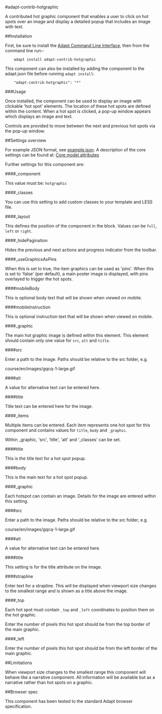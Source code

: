 #adapt-contrib-hotgraphic

A contributed hot graphic component that enables a user to click on hot spots over an image and display a detailed popup that includes an image with text.

##Installation


First, be sure to install the [Adapt Command Line Interface](https://github.com/cajones/adapt-cli), then from the command line run:-

        adapt install adapt-contrib-hotgraphic

This component can also be installed by adding the component to the adapt.json file before running `adapt install`:

        "adapt-contrib-hotgraphic": "*"

###Usage

Once installed, the component can be used to display an image with clickable 'hot spot' elements. The location of these hot spots are defined within the content. When a hot spot is clicked, a pop-up window appears which displays an image and text.

Controls are provided to move between the next and previous hot spots via the pop-up window.

##Settings overview

For example JSON format, see [example.json](https://github.com/adaptlearning/adapt-contrib-hotgraphic/blob/master/example.json). A description of the core settings can be found at: [Core model attributes](https://github.com/adaptlearning/adapt_framework/wiki/Core-model-attributes)

Further settings for this component are:

####_component

This value must be: `hotgraphic`

####_classes

You can use this setting to add custom classes to your template and LESS file.

####_layout

This defines the position of the component in the block. Values can be `full`, `left` or `right`. 

####_hidePagination

Hides the previous and next actions and progress indicator from the toolbar.

####_useGraphicsAsPins

When this is set to true, the item graphics can be used as 'pins'.  When this is set to 'false' (per default), a main poster image is displayed, with pins overlayed to trigger the hot spots.

####mobileBody

This is optional body text that will be shown when viewed on mobile.

####mobileInstruction

This is optional instruction text that will be shown when viewed on mobile.

####_graphic

The main hot graphic image is defined within this element. This element should contain only one value for `src`, `alt` and `title`.

####src

Enter a path to the image. Paths should be relative to the src folder, e.g.

course/en/images/gqcq-1-large.gif

####alt

A value for alternative text can be entered here.

####title

Title text can be entered here for the image.

####_items

Multiple items can be entered. Each item represents one hot spot for this component and contains values for `title`, `body` and `_graphic`.

Within _graphic, 'src', 'title', 'alt' and '_classes' can be set.

####title

This is the title text for a hot spot popup.

####body

This is the main text for a hot spot popup.

####_graphic

Each hotspot can contain an image. Details for the image are entered within this setting.

####src

Enter a path to the image. Paths should be relative to the src folder, e.g.

course/en/images/gqcq-1-large.gif

####alt

A value for alternative text can be entered here.

####title

This setting is for the title attribute on the image.

####strapline

Enter text for a strapline. This will be displayed when viewport size changes to the smallest range and is shown as a title above the image.

####_top

Each hot spot must contain `_top` and `_left` coordinates to position them on the hot graphic. 

Enter the number of pixels this hot spot should be from the top border of the main graphic.

####_left

Enter the number of pixels this hot spot should be from the left border of the main graphic.


##Limitations
 
When viewport size changes to the smallest range this component will behave like a narrative component. All information will be available but as a narrative rather than hot spots on a graphic.

##Browser spec

This component has been tested to the standard Adapt browser specification.






